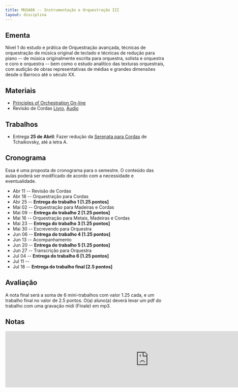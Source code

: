 ```yaml
---
title: MUSA86 -- Instrumentação e Orquestração III
layout: disciplina
---
```


## Ementa

Nível 1 do estudo e prática de Orquestração avançada, técnicas de
orquestração de música original de teclado e técnicas de redução para
piano -- de música originalmente escrita para orquestra, solista e
orquestra e coro e orquestra -- bem como o estudo analítico das texturas
orquestrais, com audição de obras representativas de médias e grandes
dimensões desde o Barroco até o século XX.

## Materiais

- [Principles of Orchestration On-line][4]
- Revisão de Cordas [Livro][2], [Áudio][3]

## Trabalhos

- Entrega **25 de Abril**: Fazer redução da [Serenata para Cordas][1]
  de Tchaikovsky, até a letra A.

## Cronograma

Essa é uma proposta de cronograma para o semestre. O conteúdo das aulas
poderá ser modificado de acordo com a necessidade e eventualidade.

- Abr 11 -- Revisão de Cordas
- Abr 18 -- Orquestração para Cordas
- Abr 25 -- **Entrega do trabalho 1 [1.25 pontos]**
- Mai 02 -- Orquestração para Madeiras e Cordas
- Mai 09 -- **Entrega do trabalho 2 [1.25 pontos]**
- Mai 16 -- Orquestração para Metais, Madeiras e Cordas
- Mai 23 -- **Entrega do trabalho 3 [1.25 pontos]**
- Mai 30 -- Escrevendo para Orquestra
- Jun 06 -- **Entrega do trabalho 4 [1.25 pontos]**
- Jun 13 -- Acompanhamento
- Jun 20 -- **Entrega do trabalho 5 [1.25 pontos]**
- Jun 27 -- Transcrição para Orquestra
- Jul 04 -- **Entrega do trabalho 6 [1.25 pontos]**
- Jul 11 -- 
- Jul 18 -- **Entrega do trabalho final [2.5 pontos]**


## Avaliação

A nota final será a soma de 6 mini-trabalhos com valor 1.25 cada, e um
trabalho final no valor de 2.5 pontos. O(a) aluno(a) deverá levar um pdf
do trabalho com uma gravação midi (Finale) em mp3.


## Notas

<iframe width="900" height="177" frameborder="0" scrolling="no" src="https://onedrive.live.com/embed?resid=23939E5DC94ED773%21400&authkey=%21AA_J2tMmrvkLKmI&em=2&wdAllowInteractivity=False&Item='Sheet1'!A1%3AK7&wdInConfigurator=True"></iframe>

[1]: https://www.dropbox.com/s/yzsqtzqcsj33i75/Tchaikovsky%20Serenata%20Cordas.pdf?dl=1
[2]: https://www.dropbox.com/s/ks113157m7jamev/Cordas%20-%20Geral.pdf?dl=1
[3]: https://www.dropbox.com/s/foirxuc0yw3bv6r/Cordas%20Geral%20Audio.zip?dl=1
[4]: http://www.northernsounds.com/forum/forumdisplay.php/77-Principles-of-Orchestration-On-line
